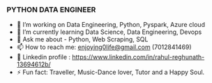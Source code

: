 ### PYTHON DATA ENGINEER 

- 🔭 I’m working on Data Engineering, Python, Pyspark, Azure cloud
- 🌱 I’m currently learning Data Science, Data Engineering, Devops
- 💬 Ask me about - Python, Web Scraping, SQL
- 📫 How to reach me: enjoying0life@gmail.com (7012841469)
- 💬 Linkedin profile :  https://www.linkedin.com/in/rahul-reghunath-13694612b/
- ⚡ Fun fact: Traveller, Music-Dance lover, Tutor and a Happy Soul.

